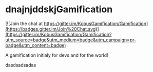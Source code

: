 dnajnjddskjGamification
============

[![Join the chat at https://gitter.im/KobusGamification/Gamification](https://badges.gitter.im/Join%20Chat.svg)](https://gitter.im/KobusGamification/Gamification?utm_source=badge&utm_medium=badge&utm_campaign=pr-badge&utm_content=badge)

A gamification initialy for devs and for the world!


dasdsadsadas